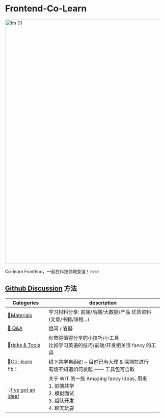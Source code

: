 # Frontend-Co-Learn

<img width="793" alt="fm (1)" src="https://user-images.githubusercontent.com/37505366/231952146-2b107cf2-ec0a-4852-82ef-31188f19c142.png">


Co-learn FrontEnd，一起在科技领域变强！🔥🔥🔥


## [Github Discussion](ttps://github.com/Women-in-Tech-Frontend/Frontend-Co-Learn/discussions) 方法

| Categories         | description                                                  |
| ------------------ | ------------------------------------------------------------ |
| [🍕Materials](https://github.com/Women-in-Tech-Frontend/Frontend-Co-Learn/discussions/categories/materials)         | 学习材料分享:  前端/后端/大数据/产品 优质资料(文章/书籍/课程...)    |
| [🙏 Q&A](https://github.com/Women-in-Tech-Frontend/Frontend-Co-Learn/discussions/categories/q-a)              | 提问 / 答疑                                                  |
| 🔧[ricks & Tools](https://github.com/Women-in-Tech-Frontend/Frontend-Co-Learn/discussions/categories/tricks-tools)      | 你觉得值得分享的小技巧/小工具<br />比如学习英语的技巧/前端/开发相关很 fancy 的工具 |
| 👯[Co-learn FE！](https://github.com/Women-in-Tech-Frontend/Frontend-Co-Learn/discussions/categories/co-learn-fe)      | 线下共学自组织 ~  目前已有大理 & 深圳在进行<br />有场不知道如何发起 —— 工具包可自取 |
| 💡[I've got an idea!](https://github.com/Women-in-Tech-Frontend/Frontend-Co-Learn/discussions/categories/I-ve-got-an-idea)   | 关于 WIT 的一些 Amazing fancy ideas, 用来<br />1. 前端共学 <br />2. 模拟面试<br />3. 组队开发<br />4. 聊天玩耍 |


